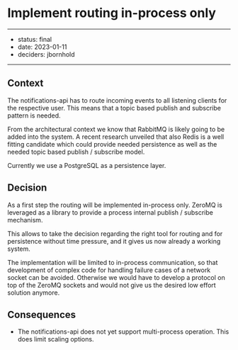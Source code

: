 # Implement routing in-process only


---

- status: final
- date: 2023-01-11
- deciders: jbornhold

---

## Context

The notifications-api has to route incoming events to all listening clients for
the respective user. This means that a topic based publish and subscribe pattern
is needed.

From the architectural context we know that RabbitMQ is likely going to be added
into the system. A recent research unveiled that also Redis is a well fitting
candidate which could provide needed persistence as well as the needed topic
based publish / subscribe model.

Currently we use a PostgreSQL as a persistence layer.


## Decision

As a first step the routing will be implemented in-process only. ZeroMQ is
leveraged as a library to provide a process internal publish / subscribe
mechanism.

This allows to take the decision regarding the right tool for routing and for
persistence without time pressure, and it gives us now already a working system.

The implementation will be limited to in-process communication, so that
development of complex code for handling failure cases of a network socket can
be avoided. Otherwise we would have to develop a protocol on top of the ZeroMQ
sockets and would not give us the desired low effort solution anymore.


## Consequences

- The notifications-api does not yet support multi-process operation. This does
  limit scaling options.
